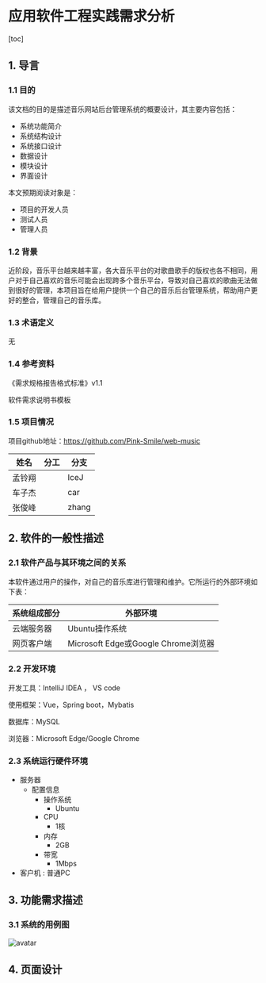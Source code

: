 # 应用软件工程实践需求分析

[toc]



## 1. 导言

### 1.1 目的

该文档的目的是描述音乐网站后台管理系统的概要设计，其主要内容包括：

* 系统功能简介
* 系统结构设计
* 系统接口设计
* 数据设计
* 模块设计
* 界面设计

本文预期阅读对象是：

* 项目的开发人员
* 测试人员
* 管理人员

### 1.2 背景

近阶段，音乐平台越来越丰富，各大音乐平台的对歌曲歌手的版权也各不相同，用户对于自己喜欢的音乐可能会出现跨多个音乐平台，导致对自己喜欢的歌曲无法做到很好的管理，本项目旨在给用户提供一个自己的音乐后台管理系统，帮助用户更好的整合，管理自己的音乐库。

### 1.3 术语定义

无

### 1.4 参考资料

《需求规格报告格式标准》v1.1

软件需求说明书模板

### 1.5 项目情况

项目github地址：https://github.com/Pink-Smile/web-music

| 姓名   | 分工 | 分支  |
| ------ | ---- | ----- |
| 孟铃翔 |      | IceJ  |
| 车子杰 |      | car   |
| 张俊峰 |      | zhang |



## 2. 软件的一般性描述

### 2.1 软件产品与其环境之间的关系

本软件通过用户的操作，对自己的音乐库进行管理和维护。它所运行的外部环境如下表：

| 系统组成部分 | 外部环境                            |
| ------------ | ----------------------------------- |
| 云端服务器   | Ubuntu操作系统                      |
| 网页客户端   | Microsoft Edge或Google Chrome浏览器 |

### 2.2 开发环境

开发工具：IntelliJ IDEA  ， VS code

使用框架：Vue，Spring boot，Mybatis

数据库：MySQL

浏览器：Microsoft Edge/Google Chrome

### 2.3 系统运行硬件环境

* 服务器
  * 配置信息
    * 操作系统
      * Ubuntu
    * CPU
      * 1核
    * 内存
      * 2GB
    * 带宽
      * 1Mbps
* 客户机 : 普通PC

## 3. 功能需求描述

### 3.1 系统的用例图

![avatar](https://github.com/Pink-Smile/web-music/blob/car/imgs/case.jpg?raw=true)



## 4. 页面设计

